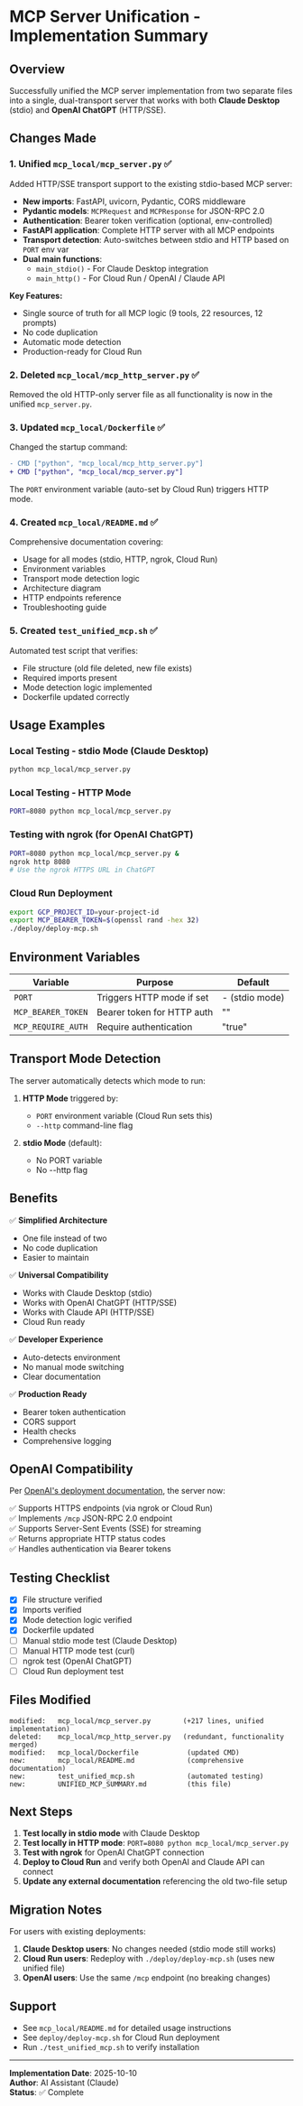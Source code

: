 # MCP Server Unification - Implementation Summary

## Overview

Successfully unified the MCP server implementation from two separate files into a single, dual-transport server that works with both **Claude Desktop** (stdio) and **OpenAI ChatGPT** (HTTP/SSE).

## Changes Made

### 1. **Unified `mcp_local/mcp_server.py`** ✅

Added HTTP/SSE transport support to the existing stdio-based MCP server:

- **New imports**: FastAPI, uvicorn, Pydantic, CORS middleware
- **Pydantic models**: `MCPRequest` and `MCPResponse` for JSON-RPC 2.0
- **Authentication**: Bearer token verification (optional, env-controlled)
- **FastAPI application**: Complete HTTP server with all MCP endpoints
- **Transport detection**: Auto-switches between stdio and HTTP based on `PORT` env var
- **Dual main functions**:
  - `main_stdio()` - For Claude Desktop integration
  - `main_http()` - For Cloud Run / OpenAI / Claude API

**Key Features:**
- Single source of truth for all MCP logic (9 tools, 22 resources, 12 prompts)
- No code duplication
- Automatic mode detection
- Production-ready for Cloud Run

### 2. **Deleted `mcp_local/mcp_http_server.py`** ✅

Removed the old HTTP-only server file as all functionality is now in the unified `mcp_server.py`.

### 3. **Updated `mcp_local/Dockerfile`** ✅

Changed the startup command:
```diff
- CMD ["python", "mcp_local/mcp_http_server.py"]
+ CMD ["python", "mcp_local/mcp_server.py"]
```

The `PORT` environment variable (auto-set by Cloud Run) triggers HTTP mode.

### 4. **Created `mcp_local/README.md`** ✅

Comprehensive documentation covering:
- Usage for all modes (stdio, HTTP, ngrok, Cloud Run)
- Environment variables
- Transport mode detection logic
- Architecture diagram
- HTTP endpoints reference
- Troubleshooting guide

### 5. **Created `test_unified_mcp.sh`** ✅

Automated test script that verifies:
- File structure (old file deleted, new file exists)
- Required imports present
- Mode detection logic implemented
- Dockerfile updated correctly

## Usage Examples

### Local Testing - stdio Mode (Claude Desktop)
```bash
python mcp_local/mcp_server.py
```

### Local Testing - HTTP Mode
```bash
PORT=8080 python mcp_local/mcp_server.py
```

### Testing with ngrok (for OpenAI ChatGPT)
```bash
PORT=8080 python mcp_local/mcp_server.py &
ngrok http 8080
# Use the ngrok HTTPS URL in ChatGPT
```

### Cloud Run Deployment
```bash
export GCP_PROJECT_ID=your-project-id
export MCP_BEARER_TOKEN=$(openssl rand -hex 32)
./deploy/deploy-mcp.sh
```

## Environment Variables

| Variable | Purpose | Default |
|----------|---------|---------|
| `PORT` | Triggers HTTP mode if set | - (stdio mode) |
| `MCP_BEARER_TOKEN` | Bearer token for HTTP auth | "" |
| `MCP_REQUIRE_AUTH` | Require authentication | "true" |

## Transport Mode Detection

The server automatically detects which mode to run:

1. **HTTP Mode** triggered by:
   - `PORT` environment variable (Cloud Run sets this)
   - `--http` command-line flag

2. **stdio Mode** (default):
   - No PORT variable
   - No --http flag

## Benefits

✅ **Simplified Architecture**
- One file instead of two
- No code duplication
- Easier to maintain

✅ **Universal Compatibility**
- Works with Claude Desktop (stdio)
- Works with OpenAI ChatGPT (HTTP/SSE)
- Works with Claude API (HTTP/SSE)
- Cloud Run ready

✅ **Developer Experience**
- Auto-detects environment
- No manual mode switching
- Clear documentation

✅ **Production Ready**
- Bearer token authentication
- CORS support
- Health checks
- Comprehensive logging

## OpenAI Compatibility

Per [OpenAI's deployment documentation](https://developers.openai.com/apps-sdk/deploy), the server now:

✅ Supports HTTPS endpoints (via ngrok or Cloud Run)  
✅ Implements `/mcp` JSON-RPC 2.0 endpoint  
✅ Supports Server-Sent Events (SSE) for streaming  
✅ Returns appropriate HTTP status codes  
✅ Handles authentication via Bearer tokens  

## Testing Checklist

- [x] File structure verified
- [x] Imports verified
- [x] Mode detection logic verified
- [x] Dockerfile updated
- [ ] Manual stdio mode test (Claude Desktop)
- [ ] Manual HTTP mode test (curl)
- [ ] ngrok test (OpenAI ChatGPT)
- [ ] Cloud Run deployment test

## Files Modified

```
modified:   mcp_local/mcp_server.py        (+217 lines, unified implementation)
deleted:    mcp_local/mcp_http_server.py   (redundant, functionality merged)
modified:   mcp_local/Dockerfile            (updated CMD)
new:        mcp_local/README.md             (comprehensive documentation)
new:        test_unified_mcp.sh             (automated testing)
new:        UNIFIED_MCP_SUMMARY.md          (this file)
```

## Next Steps

1. **Test locally in stdio mode** with Claude Desktop
2. **Test locally in HTTP mode**: `PORT=8080 python mcp_local/mcp_server.py`
3. **Test with ngrok** for OpenAI ChatGPT connection
4. **Deploy to Cloud Run** and verify both OpenAI and Claude API can connect
5. **Update any external documentation** referencing the old two-file setup

## Migration Notes

For users with existing deployments:

1. **Claude Desktop users**: No changes needed (stdio mode still works)
2. **Cloud Run users**: Redeploy with `./deploy/deploy-mcp.sh` (uses new unified file)
3. **OpenAI users**: Use the same `/mcp` endpoint (no breaking changes)

## Support

- See `mcp_local/README.md` for detailed usage instructions
- See `deploy/deploy-mcp.sh` for Cloud Run deployment
- Run `./test_unified_mcp.sh` to verify installation

---

**Implementation Date**: 2025-10-10  
**Author**: AI Assistant (Claude)  
**Status**: ✅ Complete

